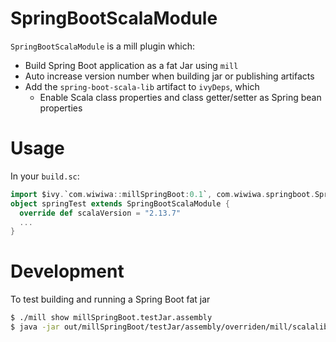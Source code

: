 # SpringBootScalaModule

`SpringBootScalaModule` is a mill plugin which:
* Build Spring Boot application as a fat Jar using `mill`
* Auto increase version number when building jar or publishing artifacts
* Add the `spring-boot-scala-lib` artifact to `ivyDeps`, which
  * Enable Scala class properties and class getter/setter as Spring bean properties

# Usage

In your `build.sc`:
```scala
import $ivy.`com.wiwiwa::millSpringBoot:0.1`, com.wiwiwa.springboot.SpringBootScalaModule
object springTest extends SpringBootScalaModule {
  override def scalaVersion = "2.13.7"
  ...
}
```

# Development

To test building and running a Spring Boot fat jar
```bash
$ ./mill show millSpringBoot.testJar.assembly
$ java -jar out/millSpringBoot/testJar/assembly/overriden/mill/scalalib/JavaModule/assembly/dest/out.jar
```
